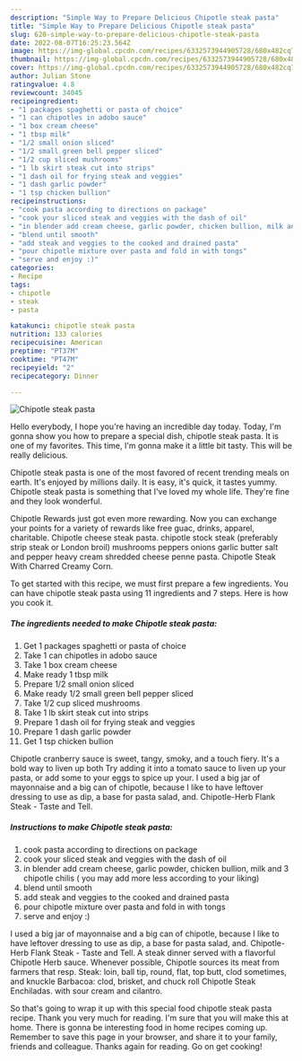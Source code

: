 ```yaml
---
description: "Simple Way to Prepare Delicious Chipotle steak pasta"
title: "Simple Way to Prepare Delicious Chipotle steak pasta"
slug: 620-simple-way-to-prepare-delicious-chipotle-steak-pasta
date: 2022-08-07T16:25:23.564Z
image: https://img-global.cpcdn.com/recipes/6332573944905728/680x482cq70/chipotle-steak-pasta-recipe-main-photo.jpg
thumbnail: https://img-global.cpcdn.com/recipes/6332573944905728/680x482cq70/chipotle-steak-pasta-recipe-main-photo.jpg
cover: https://img-global.cpcdn.com/recipes/6332573944905728/680x482cq70/chipotle-steak-pasta-recipe-main-photo.jpg
author: Julian Stone
ratingvalue: 4.8
reviewcount: 34045
recipeingredient:
- "1 packages spaghetti or pasta of choice"
- "1 can chipotles in adobo sauce"
- "1 box cream cheese"
- "1 tbsp milk"
- "1/2 small onion sliced"
- "1/2 small green bell pepper sliced"
- "1/2 cup sliced mushrooms"
- "1 lb skirt steak cut into strips"
- "1 dash oil for frying steak and veggies"
- "1 dash garlic powder"
- "1 tsp chicken bullion"
recipeinstructions:
- "cook pasta according to directions on package"
- "cook your sliced steak and veggies with the dash of oil"
- "in blender add cream cheese, garlic powder, chicken bullion, milk and 3 chipotle chilis ( you may add more less according to your liking)"
- "blend until smooth"
- "add steak and veggies to the cooked and drained pasta"
- "pour chipotle mixture over pasta and fold in with tongs"
- "serve and enjoy :)"
categories:
- Recipe
tags:
- chipotle
- steak
- pasta

katakunci: chipotle steak pasta 
nutrition: 133 calories
recipecuisine: American
preptime: "PT37M"
cooktime: "PT47M"
recipeyield: "2"
recipecategory: Dinner

---
```



![Chipotle steak pasta](https://img-global.cpcdn.com/recipes/6332573944905728/680x482cq70/chipotle-steak-pasta-recipe-main-photo.jpg)

Hello everybody, I hope you're having an incredible day today. Today, I'm gonna show you how to prepare a special dish, chipotle steak pasta. It is one of my favorites. This time, I'm gonna make it a little bit tasty. This will be really delicious.

Chipotle steak pasta is one of the most favored of recent trending meals on earth. It's enjoyed by millions daily. It is easy, it's quick, it tastes yummy. Chipotle steak pasta is something that I've loved my whole life. They're fine and they look wonderful.

Chipotle Rewards just got even more rewarding. Now you can exchange your points for a variety of rewards like free guac, drinks, apparel, charitable. Chipotle cheese steak pasta. chipotle stock steak (preferably strip steak or London broil) mushrooms peppers onions garlic butter salt and pepper heavy cream shredded cheese penne pasta. Chipotle Steak With Charred Creamy Corn.


To get started with this recipe, we must first prepare a few ingredients. You can have chipotle steak pasta using 11 ingredients and 7 steps. Here is how you cook it.

<!--inarticleads1-->

##### The ingredients needed to make Chipotle steak pasta:

1. Get 1 packages spaghetti or pasta of choice
1. Take 1 can chipotles in adobo sauce
1. Take 1 box cream cheese
1. Make ready 1 tbsp milk
1. Prepare 1/2 small onion sliced
1. Make ready 1/2 small green bell pepper sliced
1. Take 1/2 cup sliced mushrooms
1. Take 1 lb skirt steak cut into strips
1. Prepare 1 dash oil for frying steak and veggies
1. Prepare 1 dash garlic powder
1. Get 1 tsp chicken bullion


Chipotle cranberry sauce is sweet, tangy, smoky, and a touch fiery. It&#39;s a bold way to liven up both Try adding it into a tomato sauce to liven up your pasta, or add some to your eggs to spice up your. I used a big jar of mayonnaise and a big can of chipotle, because I like to have leftover dressing to use as dip, a base for pasta salad, and. Chipotle-Herb Flank Steak - Taste and Tell. 

<!--inarticleads2-->

##### Instructions to make Chipotle steak pasta:

1. cook pasta according to directions on package
1. cook your sliced steak and veggies with the dash of oil
1. in blender add cream cheese, garlic powder, chicken bullion, milk and 3 chipotle chilis ( you may add more less according to your liking)
1. blend until smooth
1. add steak and veggies to the cooked and drained pasta
1. pour chipotle mixture over pasta and fold in with tongs
1. serve and enjoy :)


I used a big jar of mayonnaise and a big can of chipotle, because I like to have leftover dressing to use as dip, a base for pasta salad, and. Chipotle-Herb Flank Steak - Taste and Tell. A steak dinner served with a flavorful Chipotle Herb sauce. Whenever possible, Chipotle sources its meat from farmers that resp. Steak: loin, ball tip, round, flat, top butt, clod sometimes, and knuckle Barbacoa: clod, brisket, and chuck roll Chipotle Steak Enchiladas. with sour cream and cilantro. 

So that's going to wrap it up with this special food chipotle steak pasta recipe. Thank you very much for reading. I'm sure that you will make this at home. There is gonna be interesting food in home recipes coming up. Remember to save this page in your browser, and share it to your family, friends and colleague. Thanks again for reading. Go on get cooking!
